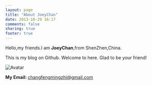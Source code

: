 ```yaml
---
layout: page
title: "About JoeyChan"
date: 2013-10-29 16:17
comments: false
sharing: true
footer: true
---
```

Hello,my friends.I am **JoeyChan**,from ShenZhen,China.

This is my blog on Github. Welcome to here. Glad to be your friend!

![Avatar](http://img1.3lian.com/img2011/04/20/s/24.jpg)

**My Email:** changfengmingzhi@gmail.com